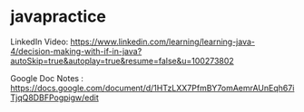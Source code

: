 # javapractice

LinkedIn Video:
https://www.linkedin.com/learning/learning-java-4/decision-making-with-if-in-java?autoSkip=true&autoplay=true&resume=false&u=100273802

Google Doc Notes : https://docs.google.com/document/d/1HTzLXX7PfmBY7omAemrAUnEqh67iTjqQ8DBFPogpigw/edit

